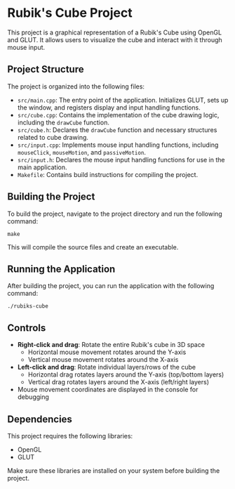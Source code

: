 # Rubik's Cube Project

This project is a graphical representation of a Rubik's Cube using OpenGL and GLUT. It allows users to visualize the cube and interact with it through mouse input.

## Project Structure

The project is organized into the following files:

- `src/main.cpp`: The entry point of the application. Initializes GLUT, sets up the window, and registers display and input handling functions.
- `src/cube.cpp`: Contains the implementation of the cube drawing logic, including the `drawCube` function.
- `src/cube.h`: Declares the `drawCube` function and necessary structures related to cube drawing.
- `src/input.cpp`: Implements mouse input handling functions, including `mouseClick`, `mouseMotion`, and `passiveMotion`.
- `src/input.h`: Declares the mouse input handling functions for use in the main application.
- `Makefile`: Contains build instructions for compiling the project.

## Building the Project

To build the project, navigate to the project directory and run the following command:

```
make
```

This will compile the source files and create an executable.

## Running the Application

After building the project, you can run the application with the following command:

```
./rubiks-cube
```

## Controls

- **Right-click and drag**: Rotate the entire Rubik's cube in 3D space
  - Horizontal mouse movement rotates around the Y-axis
  - Vertical mouse movement rotates around the X-axis
- **Left-click and drag**: Rotate individual layers/rows of the cube
  - Horizontal drag rotates layers around the Y-axis (top/bottom layers)
  - Vertical drag rotates layers around the X-axis (left/right layers)
- Mouse movement coordinates are displayed in the console for debugging

## Dependencies

This project requires the following libraries:

- OpenGL
- GLUT

Make sure these libraries are installed on your system before building the project.
